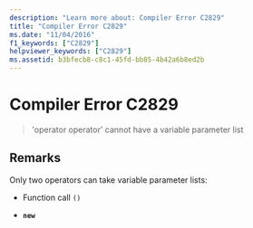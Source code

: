 ```yaml
---
description: "Learn more about: Compiler Error C2829"
title: "Compiler Error C2829"
ms.date: "11/04/2016"
f1_keywords: ["C2829"]
helpviewer_keywords: ["C2829"]
ms.assetid: b3bfecb8-c8c1-45fd-bb85-4b42a6b8ed2b
---
```

# Compiler Error C2829

> 'operator operator' cannot have a variable parameter list

## Remarks

Only two operators can take variable parameter lists:

- Function call `()`

- **`new`**
